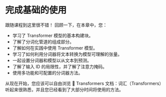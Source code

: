 # 完成基础的使用

跟随课程到这里很不错！ 回顾一下，在本章中，您： 

- 学习了 Transformer 模型的基本构建块。 
- 了解了分词化管道的组成部分。 
- 了解如何在实践中使用 Transformer 模型。 
- 学习了如何利用分词器将文本转换为模型可理解的张量。 
- 一起设置分词器和模型以从文本到预测。 
- 了解了输入 ID 的局限性，并了解了注意力掩码。 
- 使用多功能和可配置的分词器方法。 

从现在开始，您应该可以自由浏览 🤗 Transformers 文档：词汇（Transformers）听起来很熟悉，并且您已经看到了大部分时间将使用的方法。 

